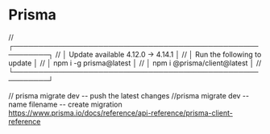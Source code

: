 # Prisma


// ┌─────────────────────────────────────────────────────────┐
// │  Update available 4.12.0 -> 4.14.1                      │
// │  Run the following to update                            │
// │    npm i -g prisma@latest                               │
// │    npm i @prisma/client@latest                          │
// └─────────────────────────────────────────────────────────┘


// prisma migrate dev -- push the latest changes
//prisma migrate dev --name filename -- create migration     
https://www.prisma.io/docs/reference/api-reference/prisma-client-reference 
